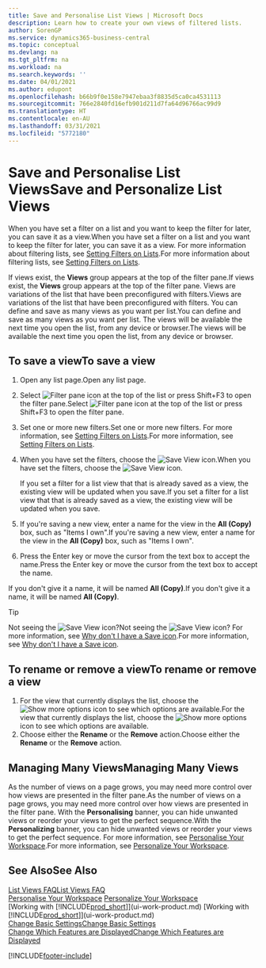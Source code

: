 ```yaml
---
title: Save and Personalise List Views | Microsoft Docs
description: Learn how to create your own views of filtered lists.
author: SorenGP
ms.service: dynamics365-business-central
ms.topic: conceptual
ms.devlang: na
ms.tgt_pltfrm: na
ms.workload: na
ms.search.keywords: ''
ms.date: 04/01/2021
ms.author: edupont
ms.openlocfilehash: b66b9f0e158e7947ebaa3f8835d5ca0ca4531113
ms.sourcegitcommit: 766e2840fd16efb901d211d7fa64d96766ac99d9
ms.translationtype: HT
ms.contentlocale: en-AU
ms.lasthandoff: 03/31/2021
ms.locfileid: "5772180"
---
```

# <a name="save-and-personalize-list-views"></a><span data-ttu-id="edaf8-103">Save and Personalise List Views</span><span class="sxs-lookup"><span data-stu-id="edaf8-103">Save and Personalize List Views</span></span>
<span data-ttu-id="edaf8-104">When you have set a filter on a list and you want to keep the filter for later, you can save it as a view.</span><span class="sxs-lookup"><span data-stu-id="edaf8-104">When you have set a filter on a list and you want to keep the filter for later, you can save it as a view.</span></span> <span data-ttu-id="edaf8-105">For more information about filtering lists, see [Setting Filters on Lists](ui-enter-criteria-filters.md#setting-filters-on-lists).</span><span class="sxs-lookup"><span data-stu-id="edaf8-105">For more information about filtering lists, see [Setting Filters on Lists](ui-enter-criteria-filters.md#setting-filters-on-lists).</span></span>

<span data-ttu-id="edaf8-106">If views exist, the **Views** group appears at the top of the filter pane.</span><span class="sxs-lookup"><span data-stu-id="edaf8-106">If views exist, the **Views** group appears at the top of the filter pane.</span></span> <span data-ttu-id="edaf8-107">Views are variations of the list that have been preconfigured with filters.</span><span class="sxs-lookup"><span data-stu-id="edaf8-107">Views are variations of the list that have been preconfigured with filters.</span></span> <span data-ttu-id="edaf8-108">You can define and save as many views as you want per list.</span><span class="sxs-lookup"><span data-stu-id="edaf8-108">You can define and save as many views as you want per list.</span></span> <span data-ttu-id="edaf8-109">The views will be available the next time you open the list, from any device or browser.</span><span class="sxs-lookup"><span data-stu-id="edaf8-109">The views will be available the next time you open the list, from any device or browser.</span></span>

## <a name="to-save-a-view"></a><span data-ttu-id="edaf8-110">To save a view</span><span class="sxs-lookup"><span data-stu-id="edaf8-110">To save a view</span></span>
1. <span data-ttu-id="edaf8-111">Open any list page.</span><span class="sxs-lookup"><span data-stu-id="edaf8-111">Open any list page.</span></span>
2. <span data-ttu-id="edaf8-112">Select ![Filter pane icon](media/open-filter-pane-icon.png "Filter pane icon") at the top of the list or press Shift+F3 to open the filter pane.</span><span class="sxs-lookup"><span data-stu-id="edaf8-112">Select ![Filter pane icon](media/open-filter-pane-icon.png "Filter pane icon") at the top of the list or press Shift+F3 to open the filter pane.</span></span>
3. <span data-ttu-id="edaf8-113">Set one or more new filters.</span><span class="sxs-lookup"><span data-stu-id="edaf8-113">Set one or more new filters.</span></span> <span data-ttu-id="edaf8-114">For more information, see [Setting Filters on Lists](ui-enter-criteria-filters.md#setting-filters-on-lists).</span><span class="sxs-lookup"><span data-stu-id="edaf8-114">For more information, see [Setting Filters on Lists](ui-enter-criteria-filters.md#setting-filters-on-lists).</span></span>
4. <span data-ttu-id="edaf8-115">When you have set the filters, choose the ![Save View](media/save_view_icon.png "Save View") icon.</span><span class="sxs-lookup"><span data-stu-id="edaf8-115">When you have set the filters, choose the ![Save View](media/save_view_icon.png "Save View") icon.</span></span>

    <span data-ttu-id="edaf8-116">If you set a filter for a list view that that is already saved as a view, the existing view will be updated when you save.</span><span class="sxs-lookup"><span data-stu-id="edaf8-116">If you set a filter for a list view that that is already saved as a view, the existing view will be updated when you save.</span></span>
5. <span data-ttu-id="edaf8-117">If you're saving a new view, enter a name for the view in the **All (Copy)** box, such as "Items I own".</span><span class="sxs-lookup"><span data-stu-id="edaf8-117">If you're saving a new view, enter a name for the view in the **All (Copy)** box, such as "Items I own".</span></span>
6. <span data-ttu-id="edaf8-118">Press the Enter key or move the cursor from the text box to accept the name.</span><span class="sxs-lookup"><span data-stu-id="edaf8-118">Press the Enter key or move the cursor from the text box to accept the name.</span></span>

<span data-ttu-id="edaf8-119">If you don't give it a name, it will be named **All (Copy)**.</span><span class="sxs-lookup"><span data-stu-id="edaf8-119">If you don't give it a name, it will be named **All (Copy)**.</span></span>

> [!TIP]
> <span data-ttu-id="edaf8-120">Not seeing the ![Save View](media/save_view_icon.png "Save View") icon?</span><span class="sxs-lookup"><span data-stu-id="edaf8-120">Not seeing the ![Save View](media/save_view_icon.png "Save View") icon?</span></span> <span data-ttu-id="edaf8-121">For more information, see [Why don't I have a Save icon](ui-views-faq.md#save).</span><span class="sxs-lookup"><span data-stu-id="edaf8-121">For more information, see [Why don't I have a Save icon](ui-views-faq.md#save).</span></span>

## <a name="to-rename-or-remove-a-view"></a><span data-ttu-id="edaf8-122">To rename or remove a view</span><span class="sxs-lookup"><span data-stu-id="edaf8-122">To rename or remove a view</span></span>
1. <span data-ttu-id="edaf8-123">For the view that currently displays the list, choose the ![Show more options](media/show-more-options-icon.png "Show more options") icon to see which options are available.</span><span class="sxs-lookup"><span data-stu-id="edaf8-123">For the view that currently displays the list, choose the ![Show more options](media/show-more-options-icon.png "Show more options") icon to see which options are available.</span></span>
2. <span data-ttu-id="edaf8-124">Choose either the **Rename** or the **Remove** action.</span><span class="sxs-lookup"><span data-stu-id="edaf8-124">Choose either the **Rename** or the **Remove** action.</span></span>

## <a name="managing-many-views"></a><span data-ttu-id="edaf8-125">Managing Many Views</span><span class="sxs-lookup"><span data-stu-id="edaf8-125">Managing Many Views</span></span>
<span data-ttu-id="edaf8-126">As the number of views on a page grows, you may need more control over how views are presented in the filter pane.</span><span class="sxs-lookup"><span data-stu-id="edaf8-126">As the number of views on a page grows, you may need more control over how views are presented in the filter pane.</span></span> <span data-ttu-id="edaf8-127">With the **Personalising** banner, you can hide unwanted views or reorder your views to get the perfect sequence.</span><span class="sxs-lookup"><span data-stu-id="edaf8-127">With the **Personalizing** banner, you can hide unwanted views or reorder your views to get the perfect sequence.</span></span> <span data-ttu-id="edaf8-128">For more information, see [Personalise Your Workspace](ui-personalization-user.md).</span><span class="sxs-lookup"><span data-stu-id="edaf8-128">For more information, see [Personalize Your Workspace](ui-personalization-user.md).</span></span>

## <a name="see-also"></a><span data-ttu-id="edaf8-129">See Also</span><span class="sxs-lookup"><span data-stu-id="edaf8-129">See Also</span></span>
[<span data-ttu-id="edaf8-130">List Views FAQ</span><span class="sxs-lookup"><span data-stu-id="edaf8-130">List Views FAQ</span></span>](ui-views-faq.md)  
<span data-ttu-id="edaf8-131">[Personalise Your Workspace](ui-personalization-user.md)  </span><span class="sxs-lookup"><span data-stu-id="edaf8-131">[Personalize Your Workspace](ui-personalization-user.md)  </span></span>  
<span data-ttu-id="edaf8-132">[Working with [!INCLUDE[prod_short](includes/prod_short.md)]](ui-work-product.md)  </span><span class="sxs-lookup"><span data-stu-id="edaf8-132">[Working with [!INCLUDE[prod_short](includes/prod_short.md)]](ui-work-product.md)  </span></span>  
[<span data-ttu-id="edaf8-133">Change Basic Settings</span><span class="sxs-lookup"><span data-stu-id="edaf8-133">Change Basic Settings</span></span>](ui-change-basic-settings.md)  
[<span data-ttu-id="edaf8-134">Change Which Features are Displayed</span><span class="sxs-lookup"><span data-stu-id="edaf8-134">Change Which Features are Displayed</span></span>](ui-experiences.md)  


[!INCLUDE[footer-include](includes/footer-banner.md)]